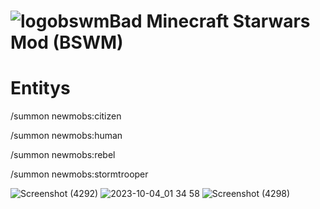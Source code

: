 # ![logobswm](https://github.com/morgana-x/Bad.Minecraft.Starwars.Mod/assets/89588301/67650543-b49c-4eb8-a83e-055da8bad51c)Bad Minecraft Starwars Mod (BSWM)


# Entitys
/summon newmobs:citizen

/summon newmobs:human

/summon newmobs:rebel

/summon newmobs:stormtrooper



![Screenshot (4292)](https://github.com/morgana-x/Bad-Minecraft-Starwars-mod/assets/89588301/80baf2dc-7d7c-43a6-a3a7-a4749a5383b4)
![2023-10-04_01 34 58](https://github.com/morgana-x/Bad-Minecraft-Starwars-mod/assets/89588301/d3fa83ff-e96d-44cd-90bf-6b1bf56c3b6b)
![Screenshot (4298)](https://github.com/morgana-x/Bad-Minecraft-Starwars-mod/assets/89588301/d5ebea1e-8e98-40a0-8292-6aae60b7f7ea)
